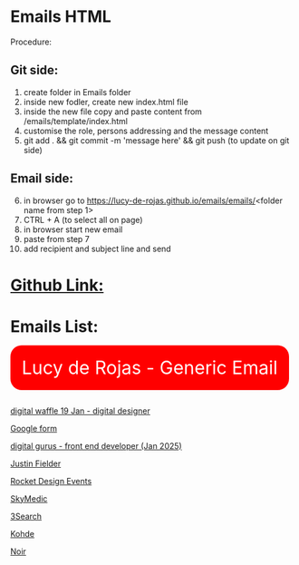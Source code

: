 # Emails HTML

Procedure:

## Git side:
1) create folder in Emails folder
2) inside new fodler, create new index.html file
3) inside the new file copy and paste content from /emails/template/index.html
4) customise the role, persons addressing and the message content
5) git add . && git commit -m 'message here' && git push  (to update on git side)


## Email side:
6) in browser go to https://lucy-de-rojas.github.io/emails/emails/<folder name from step 1>
7) CTRL + A (to select all on page)
8) in browser start new email
9) paste from step 7
10) add recipient and subject line and send



# [Github Link:](https://lucy-de-rojas.github.io/emails/)



# Emails List:
<br />
<a style="background-color: red; font-size: 2rem; padding:20px; text-decoration: none; color: white; border-radius:20px;" href="">
Lucy de Rojas - Generic Email
</a>
<br /><br /><br />

[digital waffle 19 Jan - digital designer](https://lucy-de-rojas.github.io/emails/emails/January2025/digitalWaffle/digitalDesigner19Jan.html)



[Google form](https://lucy-de-rojas.github.io/emails/emails/January2025/googleForm/index.html)


[digital gurus - front end developer (Jan 2025)](https://lucy-de-rojas.github.io/emails/emails/January2025/digitalGurus/frontEndDev.html)


[Justin Fielder](https://lucy-de-rojas.github.io/emails/emails/January2025/Justin-Fielder/index.html)



[Rocket Design Events](https://lucy-de-rojas.github.io/emails/emails/January2025/Rocket-design-events/index.html)


[SkyMedic](https://lucy-de-rojas.github.io/emails/emails/January2025/skyMedic/index.html)

[3Search](https://lucy-de-rojas.github.io/emails/emails/January2025/3search/index.html)

[Kohde](https://lucy-de-rojas.github.io/emails/emails/January2025/kohde/index.html)

[Noir](https://lucy-de-rojas.github.io/emails/emails/February2025\noir\index.html)